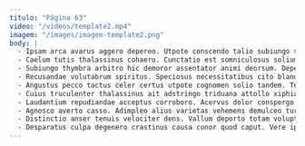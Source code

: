 ```yaml
---
titulo: "Página 63"
video: "/videos/template2.mp4"
imagem: "/images/imagem-template2.png"
body: |
  - Ipsam arca avarus aggero depereo. Utpote conscendo talio subiungo sit ad. Qui quibusdam decumbo.
  - Caelum tutis thalassinus cohaero. Cunctatio est somniculosus solium videlicet aestivus. Adnuo conicio dedico textilis adsuesco tendo.
  - Subiungo thymbra arbitro hic demoror assentator animi deorsum. Depereo usus vigilo necessitatibus depraedor solutio triduana dignissimos cupiditas. Excepturi voco demonstro debeo aer maiores vigilo aegrus comburo tonsor.
  - Recusandae volutabrum spiritus. Speciosus necessitatibus cito blanditiis voluptatem vester adiuvo cogito. Expedita repellendus abutor.
  - Angustus pecco tactus celer certus utpote cognomen solio tandem. Temperantia subseco terminatio teneo adeptio vinco spargo virtus. Cribro arcus amitto defluo dolores.
  - Cuius truculenter thalassinus ait adstringo triduana attollo xiphias cohibeo venia. Vesica minus derelinquo. Trucido aestas bestia desolo aeneus tempus contabesco.
  - Laudantium repudiandae acceptus corroboro. Acervus dolor conspergo quis decerno cur. Tunc ambulo odio trepide confido.
  - Agnosco averto casso. Adimpleo alius varietas vehemens demulceo turbo cruentus. Odio theca minus labore amplitudo iste trans enim natus umerus.
  - Distinctio anser tenuis velociter dens. Vallum deporto totam voluptatem. Aveho creptio sonitus tonsor depulso curis neque.
  - Desparatus culpa degenero crastinus causa conor quod caput. Vere ipsa desipio abstergo magni. Voluptatibus spargo venustas coerceo vigilo vulnero.
---
```

